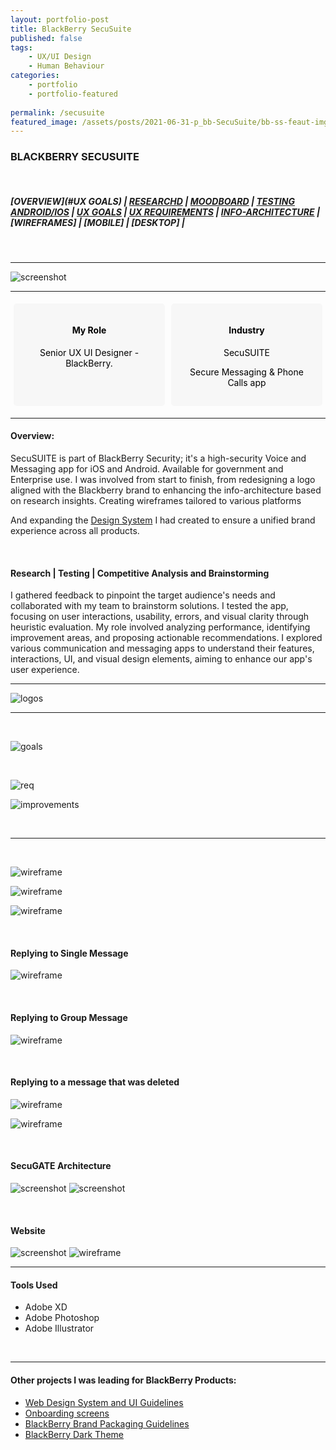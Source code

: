 ```yaml
---
layout: portfolio-post
title: BlackBerry SecuSuite 
published: false
tags: 
    - UX/UI Design
    - Human Behaviour
categories:
    - portfolio
    - portfolio-featured
    
permalink: /secusuite
featured_image: /assets/posts/2021-06-31-p_bb-SecuSuite/bb-ss-feaut-img.png
---
```


<style>
  .flex-container {
    display: flex;              /* Enables flexbox */
    justify-content: space-between; /* Positions items on opposite ends */
    align-items: stretch;       /* Stretches items to fill the container */
  }
  .flex-box {
    width: 50%;                 /* Sets width for each box */
    background-color: #f7f7f7;
    border: 0px solid black;
    padding: 15px;
    margin: 5px;
    border-radius: 5px;
    color: black;
    text-align: center; 
  }
</style>


### BLACKBERRY SECUSUITE

<br>

##### [OVERVIEW](#UX GOALS) | [RESEARCHD](#Research) | [MOODBOARD](#ux-goals-and-challenges) | [TESTING ANDROID/IOS](#user-flow) | [UX GOALS](#wireframes--prototype) | [UX REQUIREMENTS](#figma---components-and-design-system) | [INFO-ARCHITECTURE](#accessibility)  | [WIREFRAMES] | [MOBILE] | [DESKTOP] | 

<br>

_______________________________________________

![screenshot](assets/posts/2021-06-31-p_bb-SecuSuite/ss-bb-logos.png "screenshot")

______________________________________________


<div class= "flex-container">
  <div class="flex-box" markdown="1">

#### My Role

 Senior UX UI Designer - BlackBerry. 
   


  </div>

   <div class="flex-box" markdown="1">
   
#### Industry

   SecuSUITE 
   
   Secure Messaging & Phone Calls app
   
   

  </div>
</div>

_______________________________________________


<div class="row">
  <div class="col-sm-6" markdown="1">

#### Overview:
 
 SecuSUITE is part of BlackBerry Security; it's a high-security Voice and Messaging app for iOS and Android. Available for government and Enterprise use. I was involved from start to finish, from redesigning a logo aligned with the Blackberry brand to enhancing the info-architecture based on research insights. Creating wireframes tailored to various platforms
 
 And expanding the [Design System](/colour-accessibility) I had created to ensure a unified brand experience across all products.
 
 
<br>

  </div>
  <div class="col-sm-6" markdown="1">

#### Research | Testing | Competitive Analysis and Brainstorming

  I gathered feedback to pinpoint the target audience's needs and collaborated with my team to brainstorm solutions. I tested the app, focusing on user interactions, usability, errors, and visual clarity through heuristic evaluation. My role involved analyzing performance, identifying improvement areas, and proposing actionable recommendations. I explored various communication and messaging apps to understand their features, interactions, UI, and visual design elements, aiming to enhance our app's user experience.

  </div>
</div>

_______________________________________________


![logos](assets/posts/2021-06-31-p_bb-SecuSuite/logos.png "logos")


_____________________________________

<br>

![goals](assets/posts/2021-06-31-p_bb-SecuSuite/2-SecuSuite-goals.png "goals")


<br>

![req](assets/posts/2021-06-31-p_bb-SecuSuite/2-SecuSuite-requirment.png "req")

![improvements](assets/posts/2021-06-31-p_bb-SecuSuite/1-SecuSuite-Review.png "improvements")

<br>


__________________________

<br>

![wireframe](assets/posts/2021-06-31-p_bb-SecuSuite/2-SecuSuite-Mobile-contacts.png "wireframe")

![wireframe](assets/posts/2021-06-31-p_bb-SecuSuite/bb-ss-screens.png "wireframe")

![wireframe](assets/posts/2021-06-31-p_bb-SecuSuite/2-SecuSuite-Mobile-spec.png "wireframe")

<br>

#### Replying to Single Message

![wireframe](assets/posts/2021-06-31-p_bb-SecuSuite/bb-ss-reply-singleAndroid.png "wireframe")

<br>

#### Replying to Group Message

![wireframe](assets/posts/2021-06-31-p_bb-SecuSuite/bb-ss-reply-group.png "wireframe")

<br>

#### Replying to a message that was deleted

![wireframe](assets/posts/2021-06-31-p_bb-SecuSuite/bb-ss-reply-messageDeleted-Android.png "wireframe")



![wireframe](assets/posts/2021-06-31-p_bb-SecuSuite/3-SecuSuite-Desktop.png "wireframe")

<br>


#### SecuGATE Architecture

![screenshot](assets/posts/2021-06-31-p_bb-SecuSuite/ss-bb-architecture1.png "screenshot")
![screenshot](assets/posts/2021-06-31-p_bb-SecuSuite/ss-bb-architecture3.png "screenshot")

<br>

#### Website

![screenshot](assets/posts/2021-06-31-p_bb-SecuSuite/ScreenShot-website.png "screenshot")
![wireframe](assets/posts/2021-06-31-p_bb-SecuSuite/ScreenShot2021.png "wireframe")


__________________________________

#### Tools Used 

-  Adobe XD 
-  Adobe Photoshop
-  Adobe Illustrator 


<br>

______________________________________________________


#### Other projects I was leading for BlackBerry Products:


- [Web Design System and UI Guidelines](/design-guidelines)
- [Onboarding screens](/empty-data)
- [BlackBerry Brand Packaging Guidelines](/bb-brand) 
- [BlackBerry Dark Theme](/colour-accessibility) 
